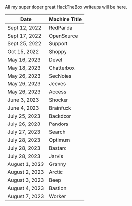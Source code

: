 All my super doper great HackTheBox writeups will be here.

Date	 	 | Machine Title
-------------|------------------------
Sept 12, 2022| RedPanda
Sept 17, 2022| OpenSource
Sept 25, 2022| Support
Oct 15, 2022 | Shoppy
May 16, 2023 | Devel
May 18, 2023 | Chatterbox
May 26, 2023 | SecNotes
May 26, 2023 | Jeeves
May 26, 2023 | Access
June 3, 2023 | Shocker
June 4, 2023 | Brainfuck
July 25, 2023| Backdoor
July 26, 2023| Pandora
July 27, 2023| Search
July 28, 2023| Optimum
July 28, 2023| Bastard
July 28, 2023| Jarvis
August 1, 2023| Granny
August 2, 2023| Arctic
August 3, 2023| Beep
August 4, 2023| Bastion
August 7, 2023| Worker